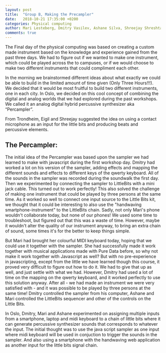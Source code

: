 ```yaml
---
layout: post
title:  "Group B, Making the Precampler"
date:   2018-10-21 17:35:00 +0200
categories: Physical computing
author: Mari Lesteberg, Dmitry Vasilev, Ashane Silva, Shreejay Shreshta & Eigil Aandahl
comments: true
---
```


The Final day of the physical computing was based on creating a custom made instrument based on the knowledge and experience gained from the past three days. We had to figure out if we wanted to make one instrument, which could be played across the to campuses, or if we would choose to make two different instruments that could compliment each other. 


In the morning we brainstormed different ideas about what exactly we could be able to build in the limited amount of time given (Only Three Hours!!!). We decided that it would be most fruitful to build two different instruments, one in each city. In Oslo, we decided on this cool concept of combining the digital and analog worlds that we had explored during the past workshops. We called it an analog digital hybrid percussive synthesizer aka “Percampler”.


From Trondheim, Eigil and Shreejay suggested the idea on using a contact microphone as an input for the little bits and producing beats and percussive elements.

## The Percampler:

The initial idea of the Percampler was based upon the sampler we had learned to make with javascript during the first workshop day. Dmitry had worked a lot on his version of the sampler, adding effects and mapping the different sounds and effects to different keys of the qwerty keyboard. All of the sounds in the sampler was recorded during the soundwalk the first day. Then we experimented by connecting the sampler to LittleBits with a mini jack cable. This turned out to work perfectly! This also solved the challenge of making one instrument that could be played by three persons at the same time. 
As it worked so well to connect one input source to the Little Bits kit, we thought that it could be interesting to also use the "handwaving smartphone-instrument" to the LittleBits chain. Sadly, not only Mari's phone wouldn't collaborate today, but none of our phones! We used some time to troubleshoot, but figured out that this was a waste of time. However, maybe it wouldn't alter the quality of our instrument anyway, to bring an extra chain of sound, some times it's for the better to keep things simple. 


But Mari had brought her colourful MIDI keyboard today, hoping that we could use it together with the sampler. She had successfully made it work together with musical applications made with Pure Data before, so why not make it work together with Javascript as well? But with no pre-experience in javascripting, except from the little we have learned though this course, it proved very difficult to figure out how to do it. We had to give that up as well, and just settle with what we had. However, Dmitry had used a lot of time on the mapping on the qwerty keyboard, and it worked perfectly to use this solution anyway. After all - we had made an instrument we were very satisfied with - and it was possible to be played by three persons at the same time! Dmitry controlled the sampler from his computer, Ashane and Mari controlled the LittleBits sequencer and other of the controls on the Little Bits. 


In Oslo, Dmitry, Mari and Ashane experimented on assigning multiple inputs from a smartphone, laptop and midi keyboard to a chain of little bits where it can generate percussive synthesizer sounds that corresponds to whatever the input. The initial thought was to use the java script sampler as one input where midi keyboard will be used in conjuction to trigger the sounds in the sampler. And also using a smartphone with the handwaving web application as another input for the little bits signal chain.
